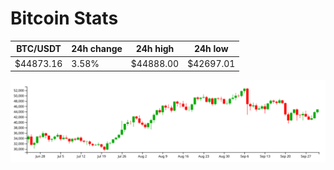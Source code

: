# Bitcoin Stats

BTC/USDT|24h change|24h high|24h low|
|---|---|---|---|
|$44873.16|3.58%|$44888.00|$42697.01|

<img src="./chart.svg">
